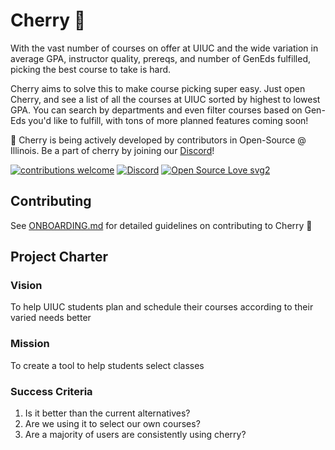 # Cherry 🍒
With the vast number of courses on offer at UIUC and the wide variation in average GPA, instructor quality, prereqs, and number of GenEds fulfilled, picking the best course to take is hard.

Cherry aims to solve this to make course picking super easy. Just open Cherry, and see a list of all the courses at UIUC sorted by highest to lowest GPA. You can search by departments and even filter courses based on Gen-Eds you'd like to fulfill, with tons of more planned features coming soon! 

🚀 Cherry is being actively developed by contributors in Open-Source @ Illinois. Be a part of cherry by joining our [Discord](https://discord.gg/sKYtc9QhuP)!

[![contributions welcome](https://img.shields.io/badge/contributions-welcome-brightgreen.svg?style=flat)](https://github.com/open-source-at-illinois/cherry/issues) [![Discord](https://badgen.net/badge/icon/discord?icon=discord&label)](https://discord.gg/sKYtc9QhuP) [![Open Source Love svg2](https://badges.frapsoft.com/os/v2/open-source.svg?v=103)](https://github.com/open-source-at-illinois/)

## Contributing

See [ONBOARDING.md](https://github.com/open-source-at-illinois/cherry/blob/main/ONBOARDING.md) for detailed guidelines on contributing to Cherry 🍒

## Project Charter

### Vision

To help UIUC students plan and schedule their courses according to their varied needs better

### Mission

To create a tool to help students select classes

### Success Criteria

1. Is it better than the current alternatives?
2. Are we using it to select our own courses?
3. Are a majority of users are consistently using cherry? 

<!-- 


Class-Optimizer allows any student to select a personalized optimization strategy for picking the best course for your graduation needs. The student simply ranks their priorities according to their personal preferences like so:

Maximize the following priorities (ranked)
1. the number of previously unfulfilled GenEds met is maximized
2. the average GPA is maximized
3. the average rate my professor score is maximized

subject to:
- no class before 11 AM.

and the optimizer will use [constrained optimization](https://en.wikipedia.org/wiki/Constrained_optimization) to provide the top classes that fit the hard and soft constraints.
-->
